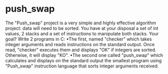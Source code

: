 # push_swap
The "Push_swap" project is a very simple and highly effective algorithm project: data will need to be sorted. You have at your disposal a set of int values, 2 stacks and a set of instructions to manipulate both stacks.
Your goal? Write 2 programs in C:
•The first, named "checker" which takes integer arguments and reads instructions on the standard output. Once read, "checker" executes them and displays "OK" if integers are sorted. Otherwise, it will display "KO".
•The second one called "push_swap" which calculates and displays on the standard output the smallest program using "Push_swap" instruction language that sorts integer arguments received.
